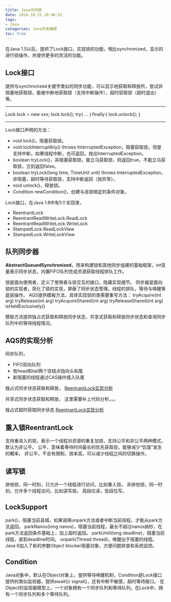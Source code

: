 ```yaml
---
title: Java中的锁
date: 2016-10-31 20:46:52
tags:
- Java
categories: Java并发编程
toc: true
---
```


在Java 1.5以后，提供了Lock接口，实现锁的功能，相比synchronized，显示的进行锁操作，并提供更多的灵活的功能。

## Lock接口
提供与synchronized关键字类似的同步功能，可以显示地获取和释放所，尝试非阻塞地获取锁，能被中断地获取锁（支持中断操作），超时获取锁（超时退出）等。
***
Lock lock = new xxx;
lock.lock();
try{
 ...
｝finally｛
 lock.unlock();
｝
***

Lock接口声明的方法：
- void lock()，阻塞获取锁。
- void lockInterruptibly() throws InterruptedException，阻塞获取锁，但是支持中断，如果线程中断，也可返回，抛出InterruptedException。
- boolean tryLock()，非阻塞获取锁，能立马获取锁，则返回true，不能立马获取锁，立刻返回false。
- boolean tryLock(long time, TimeUnit unit) throws InterruptedException，非阻塞，超时等待获取锁，支持中断返回（抛异常）。
- void unlock()，释放锁。
- Condition newCondition()，创建与该锁绑定的条件对象。


Lock接口，在Java 1.8中有5个实现类，
- ReentrantLock
- ReentrantReadWriteLock.ReadLock
- ReentrantReadWriteLock.WriteLock
- StampedLock.ReadLockView
- StampedLock.WriteLockView


## 队列同步器
**AbstractQueuedSynchronized**，用来构建锁和其他同步组建的基础框架，int变量表示同步状态，内置FIFO队列完成资源获取线程排队工作。

锁是面向使用者，定义了使用者与锁交互的接口，隐藏实现细节。
同步器是面向锁的实现者，简化了锁的实现，屏蔽了同步状态管理，线程的排队，等待与唤醒等底层操作。
AQS提供模板方法，具体实现锁的类需要重写方法：
tryAcquire(int arg)
tryRelease(int arg)
tryAcquireShared(int arg)
tryReleaseShared(int arg)
isHeldExclusively()

模板方法提供独占式获取和释放同步状态，共享式获取和释放同步状态和查询同步队列中的等待线程情况。

## AQS的实现分析
同步队列，
- FIFO双向队列
- 有head和tail两个空结点指向头和尾
- 新阻塞的线程通过CAS操作插入队尾

独占式同步状态获取和释放，
[ReentrantLock实现分析](/Java并发编程/ReentrantLock实现分析)

共享式同步状态获取和释放，
这里需要补上代码分析。。。

独占式超时获取同步状态
[ReentrantLock实现分析](/Java并发编程/ReentrantLock实现分析)

## 重入锁ReentrantLock
支持重进入的锁，表示一个线程对资源的重复加锁，支持公平和非公平两种模式，默认为非公平。
公平，意味着等待时间最长的优先获取锁，能够减少“饥饿”发生的概率。
非公平，不会有限制，效率高，可以减少线程之间的切换操作。

## 读写锁
排他锁，同一时刻，只允许一个线程进行访问，比如重入锁。
非排他锁，同一时刻，允许多个线程访问，比如读写锁。
高段位读，低段位写。

## LockSupport
park()，阻塞当前县城，如果调用unpark方法或者中断当前线程，才能从park方法返回。
parkNanos(long nanos)，阻塞当前线程，最长不超过nanos纳秒，在park方法返回条件基础上，加上超时返回。
parkUntil(long deadline)，阻塞当前线程，直到deadline时间。
unpark(Thread thread)，唤醒出于阻塞的线程。
Java 6加入了新的参数Object blocker阻塞对象，方便问题排查和系统监控。

## Condition
Java对象中，默认在Object对象上，提供等待唤醒机制，Condition是Lock接口提供的类似监视器，提供await()/ signal()，还有中断不敏感，超时等待接口。
在Object的监视器模型上，一个对象拥有一个同步队列和等待队列。在Lock中，拥有一个同步队列和多个等待队列。
